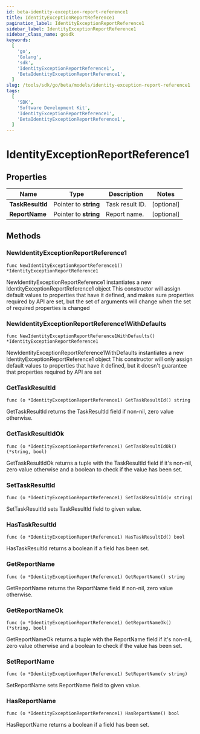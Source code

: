 ```yaml
---
id: beta-identity-exception-report-reference1
title: IdentityExceptionReportReference1
pagination_label: IdentityExceptionReportReference1
sidebar_label: IdentityExceptionReportReference1
sidebar_class_name: gosdk
keywords:
  [
    'go',
    'Golang',
    'sdk',
    'IdentityExceptionReportReference1',
    'BetaIdentityExceptionReportReference1',
  ]
slug: /tools/sdk/go/beta/models/identity-exception-report-reference1
tags:
  [
    'SDK',
    'Software Development Kit',
    'IdentityExceptionReportReference1',
    'BetaIdentityExceptionReportReference1',
  ]
---
```


# IdentityExceptionReportReference1

## Properties

| Name             | Type                  | Description     | Notes      |
| ---------------- | --------------------- | --------------- | ---------- |
| **TaskResultId** | Pointer to **string** | Task result ID. | [optional] |
| **ReportName**   | Pointer to **string** | Report name.    | [optional] |

## Methods

### NewIdentityExceptionReportReference1

`func NewIdentityExceptionReportReference1() *IdentityExceptionReportReference1`

NewIdentityExceptionReportReference1 instantiates a new IdentityExceptionReportReference1 object This constructor will assign default values to properties that have it defined, and makes sure properties required by API are set, but the set of arguments will change when the set of required properties is changed

### NewIdentityExceptionReportReference1WithDefaults

`func NewIdentityExceptionReportReference1WithDefaults() *IdentityExceptionReportReference1`

NewIdentityExceptionReportReference1WithDefaults instantiates a new IdentityExceptionReportReference1 object This constructor will only assign default values to properties that have it defined, but it doesn't guarantee that properties required by API are set

### GetTaskResultId

`func (o *IdentityExceptionReportReference1) GetTaskResultId() string`

GetTaskResultId returns the TaskResultId field if non-nil, zero value otherwise.

### GetTaskResultIdOk

`func (o *IdentityExceptionReportReference1) GetTaskResultIdOk() (*string, bool)`

GetTaskResultIdOk returns a tuple with the TaskResultId field if it's non-nil, zero value otherwise and a boolean to check if the value has been set.

### SetTaskResultId

`func (o *IdentityExceptionReportReference1) SetTaskResultId(v string)`

SetTaskResultId sets TaskResultId field to given value.

### HasTaskResultId

`func (o *IdentityExceptionReportReference1) HasTaskResultId() bool`

HasTaskResultId returns a boolean if a field has been set.

### GetReportName

`func (o *IdentityExceptionReportReference1) GetReportName() string`

GetReportName returns the ReportName field if non-nil, zero value otherwise.

### GetReportNameOk

`func (o *IdentityExceptionReportReference1) GetReportNameOk() (*string, bool)`

GetReportNameOk returns a tuple with the ReportName field if it's non-nil, zero value otherwise and a boolean to check if the value has been set.

### SetReportName

`func (o *IdentityExceptionReportReference1) SetReportName(v string)`

SetReportName sets ReportName field to given value.

### HasReportName

`func (o *IdentityExceptionReportReference1) HasReportName() bool`

HasReportName returns a boolean if a field has been set.
